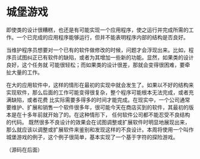 ﻿# 城堡游戏

即使类的设计很糟糕，也还是有可能实现一个应用程序，使之运行并完成所需的工作。一个已完成的应用程序能够运行，但并不能表明程序内部的结构是否良好。

当维护程序员想要对一个已有的软件做修改的时候，问题才会浮现出来。比如，程序员试图纠正已有软件的缺陷，或者为其增加一些新的功能。显然，如果类的设计良好，这个任务就 可能很轻松；而如果类的设计很差，那就会变得很困难，要牵扯大量的工作。

在大的应用软件中，这样的情形在最初的实现中就会发生了。如果以不好的结构来实现软件，那么后面的工作可能变得很复杂，整个程序可能根本无法完成，或者充满缺陷，或者花费 比实际需要多得多的时间才能完成。在现实中，一个公司通常要维护、扩展和销售一个软件很多年，很可能今天在商店买到的软件，其最初的版本是在十多年前就开始了的。在这种情形下， 任何软件公司都不能忍受不良结构的代码。 既然很多不良设计的效果会在试图调整或扩展软件时明显地展现出来，那么就应该以调整或扩展软件来鉴别和发现这样的不良设计。本周将使用一个叫作城堡游戏的例子，这个例子很简单，基本实现了一个基于字符的探险游戏。

（源码在后面）




